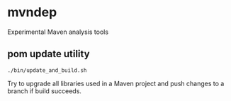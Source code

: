 # mvndep
Experimental Maven analysis tools

## pom update utility

```
./bin/update_and_build.sh
```

Try to upgrade all libraries used in a Maven project and push changes to
a branch if build succeeds.

